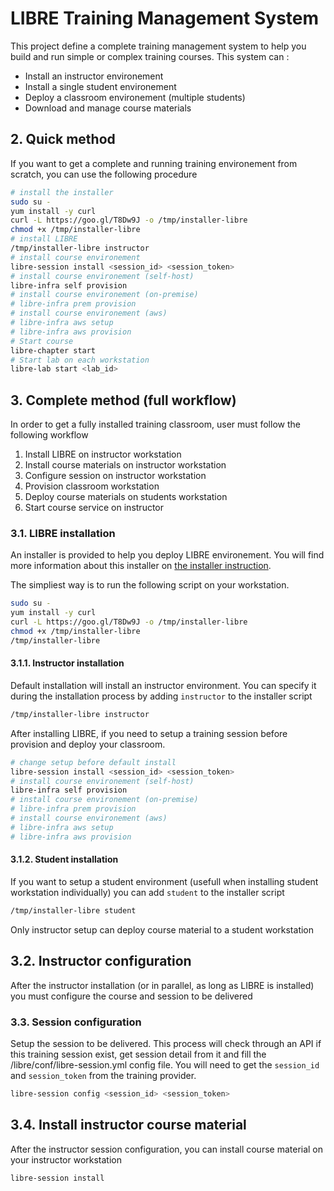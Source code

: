 # LIBRE Training Management System

This project define a complete training management system to help you build and run simple 
or complex training courses. This system can :
- Install an instructor environement
- Install a single student environement
- Deploy a classroom environement (multiple students)
- Download and manage course materials

## 2. Quick method

If you want to get a complete and running training environement from scratch, you can use the 
following procedure

```bash
# install the installer
sudo su -
yum install -y curl
curl -L https://goo.gl/T8Dw9J -o /tmp/installer-libre
chmod +x /tmp/installer-libre
# install LIBRE
/tmp/installer-libre instructor
# install course environement
libre-session install <session_id> <session_token>
# install course environement (self-host)
libre-infra self provision
# install course environement (on-premise)
# libre-infra prem provision
# install course environement (aws)
# libre-infra aws setup
# libre-infra aws provision
# Start course 
libre-chapter start
# Start lab on each workstation 
libre-lab start <lab_id>
```

## 3. Complete  method (full workflow)

In order to get a fully installed training classroom, user must follow the following 
workflow

1. Install LIBRE on instructor workstation
2. Install course materials on instructor workstation
3. Configure session on instructor workstation
4. Provision classroom workstation
5. Deploy course materials on students workstation
6. Start course service on instructor


### 3.1. LIBRE installation

An installer is provided to help you deploy LIBRE environement. You will find more 
information about this installer on [the installer instruction](installer.md).

The simpliest way is to run the following script on your workstation. 

```bash
sudo su -
yum install -y curl
curl -L https://goo.gl/T8Dw9J -o /tmp/installer-libre
chmod +x /tmp/installer-libre
/tmp/installer-libre 
```

#### 3.1.1. Instructor installation

Default installation will install an instructor environment. You can specify it during the 
installation process by adding `instructor` to the installer script
```bash
/tmp/installer-libre instructor
```

After installing LIBRE, if you need to setup a training session before provision and deploy your classroom.

```bash
# change setup before default install
libre-session install <session_id> <session_token>
# install course environement (self-host)
libre-infra self provision
# install course environement (on-premise)
# libre-infra prem provision
# install course environement (aws)
# libre-infra aws setup
# libre-infra aws provision
```

#### 3.1.2. Student installation

If you want to setup a student environment (usefull when installing student workstation 
individually) you can add `student` to the installer script

```bash
/tmp/installer-libre student
```

Only instructor setup can deploy course material to a student workstation

## 3.2. Instructor configuration

After the instructor installation (or in parallel, as long as LIBRE is installed)
you must configure the course and session to be delivered

### 3.3. Session configuration

Setup the session to be delivered. This process will check through an API if this training session
exist, get session detail from it and fill the /libre/conf/libre-session.yml config file.
You will need to get the `session_id` and `session_token` from the training provider.

```bash
libre-session config <session_id> <session_token>
```

## 3.4. Install instructor course material

After the instructor session configuration, you can install course material on your instructor workstation

```bash
libre-session install
```
